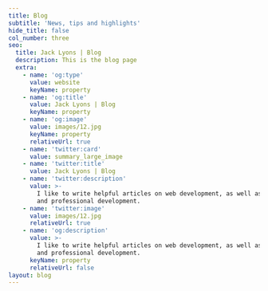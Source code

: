 ```yaml
---
title: Blog
subtitle: 'News, tips and highlights'
hide_title: false
col_number: three
seo:
  title: Jack Lyons | Blog
  description: This is the blog page
  extra:
    - name: 'og:type'
      value: website
      keyName: property
    - name: 'og:title'
      value: Jack Lyons | Blog
      keyName: property
    - name: 'og:image'
      value: images/12.jpg
      keyName: property
      relativeUrl: true
    - name: 'twitter:card'
      value: summary_large_image
    - name: 'twitter:title'
      value: Jack Lyons | Blog
    - name: 'twitter:description'
      value: >-
        I like to write helpful articles on web development, as well as personal
        and professional development.
    - name: 'twitter:image'
      value: images/12.jpg
      relativeUrl: true
    - name: 'og:description'
      value: >-
        I like to write helpful articles on web development, as well as personal
        and professional development.
      keyName: property
      relativeUrl: false
layout: blog
---
```

